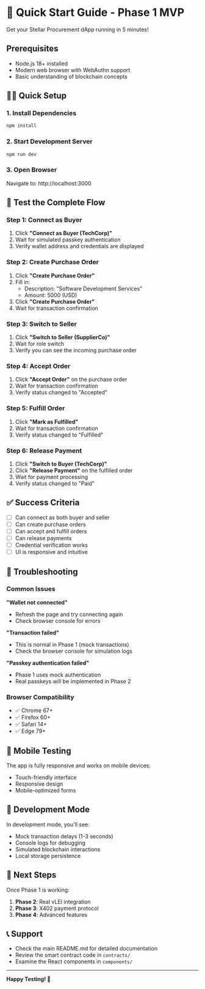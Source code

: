 # 🚀 Quick Start Guide - Phase 1 MVP

Get your Stellar Procurement dApp running in 5 minutes!

## Prerequisites

- Node.js 18+ installed
- Modern web browser with WebAuthn support
- Basic understanding of blockchain concepts

## 🏃‍♂️ Quick Setup

### 1. Install Dependencies
```bash
npm install
```

### 2. Start Development Server
```bash
npm run dev
```

### 3. Open Browser
Navigate to: http://localhost:3000

## 🎯 Test the Complete Flow

### Step 1: Connect as Buyer
1. Click **"Connect as Buyer (TechCorp)"**
2. Wait for simulated passkey authentication
3. Verify wallet address and credentials are displayed

### Step 2: Create Purchase Order
1. Click **"Create Purchase Order"**
2. Fill in:
   - Description: "Software Development Services"
   - Amount: 5000 (USD)
3. Click **"Create Purchase Order"**
4. Wait for transaction confirmation

### Step 3: Switch to Seller
1. Click **"Switch to Seller (SupplierCo)"**
2. Wait for role switch
3. Verify you can see the incoming purchase order

### Step 4: Accept Order
1. Click **"Accept Order"** on the purchase order
2. Wait for transaction confirmation
3. Verify status changed to "Accepted"

### Step 5: Fulfill Order
1. Click **"Mark as Fulfilled"**
2. Wait for transaction confirmation
3. Verify status changed to "Fulfilled"

### Step 6: Release Payment
1. Click **"Switch to Buyer (TechCorp)"**
2. Click **"Release Payment"** on the fulfilled order
3. Wait for payment processing
4. Verify status changed to "Paid"

## ✅ Success Criteria

- [ ] Can connect as both buyer and seller
- [ ] Can create purchase orders
- [ ] Can accept and fulfill orders
- [ ] Can release payments
- [ ] Credential verification works
- [ ] UI is responsive and intuitive

## 🐛 Troubleshooting

### Common Issues

**"Wallet not connected"**
- Refresh the page and try connecting again
- Check browser console for errors

**"Transaction failed"**
- This is normal in Phase 1 (mock transactions)
- Check the browser console for simulation logs

**"Passkey authentication failed"**
- Phase 1 uses mock authentication
- Real passkeys will be implemented in Phase 2

### Browser Compatibility

- ✅ Chrome 67+
- ✅ Firefox 60+
- ✅ Safari 14+
- ✅ Edge 79+

## 📱 Mobile Testing

The app is fully responsive and works on mobile devices:
- Touch-friendly interface
- Responsive design
- Mobile-optimized forms

## 🔧 Development Mode

In development mode, you'll see:
- Mock transaction delays (1-3 seconds)
- Console logs for debugging
- Simulated blockchain interactions
- Local storage persistence

## 🚀 Next Steps

Once Phase 1 is working:
1. **Phase 2**: Real vLEI integration
2. **Phase 3**: X402 payment protocol
3. **Phase 4**: Advanced features

## 📞 Support

- Check the main README.md for detailed documentation
- Review the smart contract code in `contracts/`
- Examine the React components in `components/`

---

**Happy Testing! 🎉**

